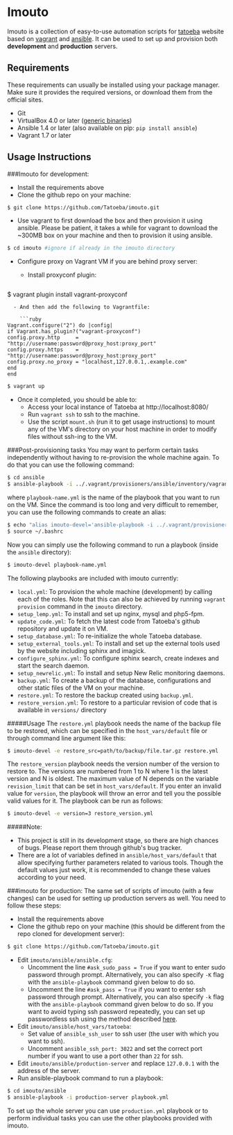 Imouto
=========

Imouto is a collection of easy-to-use automation scripts for [tatoeba](http://tatoeba.org/eng/) website based on [vagrant](http://www.vagrantup.com/) and [ansible](http://www.ansible.com/home). It can be used to set up and provision both **development** and **production** servers.

Requirements
-----------
These requirements can usually be installed using your package manager. Make sure it provides the required versions, or download them from the official sites.
* Git
* VirtualBox 4.0 or later ([generic binaries](https://www.virtualbox.org/wiki/Downloads))
* Ansible 1.4 or later (also available on pip: `pip install ansible`)
* Vagrant 1.7 or later

Usage Instructions
-----------

###Imouto for development:
- Install the requirements above
- Clone the github repo on your machine:
```bash
$ git clone https://github.com/Tatoeba/imouto.git
```
- Use vagrant to first download the box and then provision it using ansible. Please be patient, it takes a while for vagrant to download the ~300MB box on your machine and then to provision it using ansible.
```bash
$ cd imouto #ignore if already in the imouto directory
```
- Configure proxy on Vagrant VM if you are behind proxy server:
  - Install proxyconf plugin:

    ```bash
$ vagrant plugin install vagrant-proxyconf
```
  - And then add the following to Vagrantfile:

    ```ruby
Vagrant.configure("2") do |config|
if Vagrant.has_plugin?("vagrant-proxyconf")
config.proxy.http     = "http://username:password@proxy_host:proxy_port"
config.proxy.https    = "http://username:password@proxy_host:proxy_port"
config.proxy.no_proxy = "localhost,127.0.0.1,.example.com"
end
end
```
```bash
$ vagrant up
```
- Once it completed, you should be able to:
  - Access your local instance of Tatoeba at http://localhost:8080/
  - Run `vagrant ssh` to ssh to the machine.
  - Use the script `mount.sh` (run it to get usage instructions) to mount any of the VM's directory on your host machine in order to modify files without ssh-ing to the VM.

###Post-provisioning tasks
You may want to perform certain tasks independently without having to re-provision the whole machine again. To do that you can use the following command:
```bash
$ cd ansible
$ ansible-playbook -i ../.vagrant/provisioners/ansible/inventory/vagrant_ansible_inventory --private-key=~/.vagrant.d/insecure_private_key -u vagrant -U root playbook-name.yml
```
where `playbook-name.yml` is the name of the playbook that you want to run on the VM. Since the command is too long and very difficult to remember, you can use the following commands to create an alias:
```bash
$ echo "alias imouto-devel='ansible-playbook -i ../.vagrant/provisioners/ansible/inventory/vagrant_ansible_inventory --private-key=~/.vagrant.d/insecure_private_key -u vagrant -U root'" >> ~/.bashrc 
$ source ~/.bashrc
```
Now you can simply use the following command to run a playbook (inside the `ansible` directory):
```bash
$ imouto-devel playbook-name.yml
```

The following playbooks are included with imouto currently:
- `local.yml`: To provision the whole machine (development) by calling each of the roles. Note that this can also be achieved by running `vagrant provision` command in the `imouto` directory.
- `setup_lemp.yml`: To install and set up nginx, mysql and php5-fpm.
- `update_code.yml`: To fetch the latest code from Tatoeba's github repository and update it on VM.
- `setup_database.yml`: To re-initialize the whole Tatoeba database.
- `setup_external_tools.yml`: To install and set up the external tools used by the website including sphinx and imagick.
- `configure_sphinx.yml`: To configure sphinx search, create indexes and start the search daemon.
- `setup_newrelic.yml`: To install and setup New Relic monitoring daemons.
- `backup.yml`: To create a backup of the database, configurations and other static files of the VM on your machine.
- `restore.yml`: To restore the backup created using `backup.yml`.
- `restore_version.yml`: To restore to a particular revision of code that is available in `versions/` directory

#####Usage
The `restore.yml` playbook needs the name of the backup file to be restored, which can be specified in the `host_vars/default` file or through command line argument like this:
```bash
$ imouto-devel -e restore_src=path/to/backup/file.tar.gz restore.yml
```
The `restore_version` playbook needs the version number of the version to restore to. The versions are numbered from 1 to N where 1 is the latest version and N is oldest. The maximum value of N depends on the variable `revision_limit` that can be set in `host_vars/default`. If you enter an invalid value for `version`, the playbook will throw an error and tell you the possible valid values for it. The playbook can be run as follows:
```bash
$ imouto-devel -e version=3 restore_version.yml
```

#####Note:
- This project is still in its development stage, so there are high chances of bugs. Please report them through github's bug tracker.
- There are a lot of variables defined in `ansible/host_vars/default` that allow specifying further parameters related to various tools. Though the default values just work, it is recommended to change these values according to your need.

###imouto for production:
The same set of scripts of imouto (with a few changes) can be used for setting up production servers as well. You need to follow these steps:
- Install the requirements above
- Clone the github repo on your machine (this should be different from the repo cloned for development server):
```bash
$ git clone https://github.com/Tatoeba/imouto.git
```
- Edit `imouto/ansible/ansible.cfg`:
    * Uncomment the line `#ask_sudo_pass = True` if you want to enter sudo password through prompt. Alternatively, you can also specify `-K` flag with the `ansible-playbook` command given below to do so.
    * Uncomment the line `#ask_pass = True` if you want to enter ssh password through prompt. Alternatively, you can also specify `-k` flag with the `ansible-playbook` command given below to do so. If you want to avoid typing ssh password repeatedly, you can set up passwordless ssh using the method described [here](http://www.linuxproblem.org/art_9.html).
- Edit `imouto/ansible/host_vars/tatoeba`:
    * Set value of `ansible_ssh_user` to ssh user (the user with which you want to ssh).
    * Uncomment `ansible_ssh_port: 3022` and set the correct port number if you want to use a port other than `22` for ssh.
- Edit `imouto/ansible/production-server` and replace `127.0.0.1` with the address of the server.
- Run ansible-playbook command to run a playbook:
```bash
$ cd imouto/ansible
$ ansible-playbook -i production-server playbook.yml
```
  To set up the whole server you can use `production.yml` playbook or to perform individual tasks you can use the other playbooks provided with imouto.
